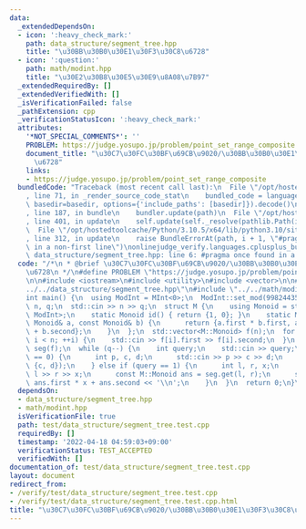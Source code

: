 ```yaml
---
data:
  _extendedDependsOn:
  - icon: ':heavy_check_mark:'
    path: data_structure/segment_tree.hpp
    title: "\u30BB\u30B0\u30E1\u30F3\u30C8\u6728"
  - icon: ':question:'
    path: math/modint.hpp
    title: "\u30E2\u30B8\u30E5\u30E9\u8A08\u7B97"
  _extendedRequiredBy: []
  _extendedVerifiedWith: []
  _isVerificationFailed: false
  _pathExtension: cpp
  _verificationStatusIcon: ':heavy_check_mark:'
  attributes:
    '*NOT_SPECIAL_COMMENTS*': ''
    PROBLEM: https://judge.yosupo.jp/problem/point_set_range_composite
    document_title: "\u30C7\u30FC\u30BF\u69CB\u9020/\u30BB\u30B0\u30E1\u30F3\u30C8\
      \u6728"
    links:
    - https://judge.yosupo.jp/problem/point_set_range_composite
  bundledCode: "Traceback (most recent call last):\n  File \"/opt/hostedtoolcache/Python/3.10.5/x64/lib/python3.10/site-packages/onlinejudge_verify/documentation/build.py\"\
    , line 71, in _render_source_code_stat\n    bundled_code = language.bundle(stat.path,\
    \ basedir=basedir, options={'include_paths': [basedir]}).decode()\n  File \"/opt/hostedtoolcache/Python/3.10.5/x64/lib/python3.10/site-packages/onlinejudge_verify/languages/cplusplus.py\"\
    , line 187, in bundle\n    bundler.update(path)\n  File \"/opt/hostedtoolcache/Python/3.10.5/x64/lib/python3.10/site-packages/onlinejudge_verify/languages/cplusplus_bundle.py\"\
    , line 401, in update\n    self.update(self._resolve(pathlib.Path(included), included_from=path))\n\
    \  File \"/opt/hostedtoolcache/Python/3.10.5/x64/lib/python3.10/site-packages/onlinejudge_verify/languages/cplusplus_bundle.py\"\
    , line 312, in update\n    raise BundleErrorAt(path, i + 1, \"#pragma once found\
    \ in a non-first line\")\nonlinejudge_verify.languages.cplusplus_bundle.BundleErrorAt:\
    \ data_structure/segment_tree.hpp: line 6: #pragma once found in a non-first line\n"
  code: "/*\n * @brief \u30C7\u30FC\u30BF\u69CB\u9020/\u30BB\u30B0\u30E1\u30F3\u30C8\
    \u6728\n */\n#define PROBLEM \"https://judge.yosupo.jp/problem/point_set_range_composite\"\
    \n\n#include <iostream>\n#include <utility>\n#include <vector>\n\n#include \"\
    ../../data_structure/segment_tree.hpp\"\n#include \"../../math/modint.hpp\"\n\n\
    int main() {\n  using ModInt = MInt<0>;\n  ModInt::set_mod(998244353);\n  int\
    \ n, q;\n  std::cin >> n >> q;\n  struct M {\n    using Monoid = std::pair<ModInt,\
    \ ModInt>;\n    static Monoid id() { return {1, 0}; }\n    static Monoid merge(const\
    \ Monoid& a, const Monoid& b) {\n      return {a.first * b.first, a.second * b.first\
    \ + b.second};\n    }\n  };\n  std::vector<M::Monoid> f(n);\n  for (int i = 0;\
    \ i < n; ++i) {\n    std::cin >> f[i].first >> f[i].second;\n  }\n  SegmentTree<M>\
    \ seg(f);\n  while (q--) {\n    int query;\n    std::cin >> query;\n    if (query\
    \ == 0) {\n      int p, c, d;\n      std::cin >> p >> c >> d;\n      seg.set(p,\
    \ {c, d});\n    } else if (query == 1) {\n      int l, r, x;\n      std::cin >>\
    \ l >> r >> x;\n      const M::Monoid ans = seg.get(l, r);\n      std::cout <<\
    \ ans.first * x + ans.second << '\\n';\n    }\n  }\n  return 0;\n}\n"
  dependsOn:
  - data_structure/segment_tree.hpp
  - math/modint.hpp
  isVerificationFile: true
  path: test/data_structure/segment_tree.test.cpp
  requiredBy: []
  timestamp: '2022-04-18 04:59:03+09:00'
  verificationStatus: TEST_ACCEPTED
  verifiedWith: []
documentation_of: test/data_structure/segment_tree.test.cpp
layout: document
redirect_from:
- /verify/test/data_structure/segment_tree.test.cpp
- /verify/test/data_structure/segment_tree.test.cpp.html
title: "\u30C7\u30FC\u30BF\u69CB\u9020/\u30BB\u30B0\u30E1\u30F3\u30C8\u6728"
---
```

